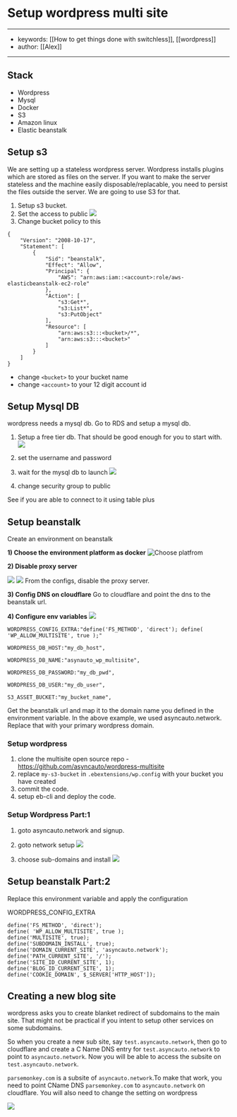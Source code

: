 # Setup wordpress multi site
---
- keywords: [[How to get things done with switchless]], [[wordpress]]
- author: [[Alex]]
---
## Stack
- Wordpress
- Mysql
- Docker
- S3
- Amazon linux
- Elastic beanstalk

## Setup s3
We are setting up a stateless wordpress server. Wordpress installs plugins which are stored as files on the server. If you want to make the server stateless and the machine easily disposable/replacable, you need to persist the files outside the server. We are going to use S3 for that. 

1. Setup s3 bucket. 
2. Set the access to public
![](files/s3-make-public.png)
3. Change bucket policy to this

```
{
    "Version": "2008-10-17",
    "Statement": [
        {
            "Sid": "beanstalk",
            "Effect": "Allow",
            "Principal": {
                "AWS": "arn:aws:iam::<account>:role/aws-elasticbeanstalk-ec2-role"
            },
            "Action": [
                "s3:Get*",
                "s3:List*",
                "s3:PutObject"
            ],
            "Resource": [
                "arn:aws:s3:::<bucket>/*",
                "arn:aws:s3:::<bucket>"
            ]
        }
    ]
}
```
- change `<bucket>` to your bucket name
- change `<account>` to your 12 digit account id

## Setup Mysql DB
wordpress needs a mysql db. Go to RDS and setup a mysql db.

1. Setup a free tier db. That should be good enough for you to start with.
![](files/mysql-free-tier.png )

2. set the username and password 

3. wait for the mysql db to launch
![](files/db-public-access.png )

4. change security group to public



See if you are able to connect to it using table plus


## Setup beanstalk 
Create an environment on beanstalk

**1) Choose the environment platform as docker**
![Choose platfrom](files/wordpress-choose-platform.png "Choose platform")

**2) Disable proxy server**

![](files/eb-config-software.png )
![](files/disable-proxy-server.png)
From the configs, disable the proxy server. 
 
**3) Config DNS on cloudflare**
Go to cloudflare and point the dns to the beanstalk url. 


**4) Configure env variables**
![](files/wp-beanstalk-config.png )
```
WORDPRESS_CONFIG_EXTRA:"define('FS_METHOD', 'direct'); define( 'WP_ALLOW_MULTISITE', true );"

WORDPRESS_DB_HOST:"my_db_host",

WORDPRESS_DB_NAME:"asynauto_wp_multisite",

WORDPRESS_DB_PASSWORD:"my_db_pwd",

WORDPRESS_DB_USER:"my_db_user",

S3_ASSET_BUCKET:"my_bucket_name",
```

Get the beanstalk url and map it to the domain name you defined in the environment variable. In the above example, we used asyncauto.network. Replace that with your primary wordpress domain.

### Setup wordpress

1. clone the multisite open source repo - https://github.com/asyncauto/wordpress-multisite 
2. replace `my-s3-bucket` in `.ebextensions/wp.config` with your bucket you have created
3. commit the code.
4. setup eb-cli and deploy the code.

### Setup Wordpress Part:1

1. goto asyncauto.network and signup.
2. goto network setup
![](files/wordpress-network-update.png)

3. choose sub-domains and install
![](files/choose-sub-domain.png)

## Setup beanstalk Part:2
Replace this environment variable and apply the configuration

WORDPRESS_CONFIG_EXTRA 
```
define('FS_METHOD', 'direct');
define( 'WP_ALLOW_MULTISITE', true );
define('MULTISITE', true); 
define('SUBDOMAIN_INSTALL', true); 
define('DOMAIN_CURRENT_SITE', 'asyncauto.network');
define('PATH_CURRENT_SITE', '/'); 
define('SITE_ID_CURRENT_SITE', 1); 
define('BLOG_ID_CURRENT_SITE', 1);
define('COOKIE_DOMAIN', $_SERVER['HTTP_HOST']);

```

## Creating a new blog site
wordpress asks you to create blanket redirect of subdomains to the main site. That might not be practical if you intent to setup other services on some subdomains. 

So when you create a new sub site, say `test.asyncauto.network`, then go to cloudflare and create a C Name DNS entry for `test.asyncauto.network` to point to `asyncauto.network`. Now you will be able to access the subsite on `test.asyncauto.network`. 

`parsemonkey.com` is a subsite of `asyncauto.network`.To make that work, you need to point CName DNS `parsemonkey.com` to `asyncauto.network` on cloudflare. You will also need to change the setting on wordpress

![](files/wp-custom-domain-subsite.png)